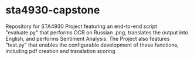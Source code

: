 # sta4930-capstone
 Repository for STA4930 Project featuring an end-to-end script "evaluate.py" that performs OCR on Russian .png, translates the output into English, and performs Sentiment Analysis. The Project also features "test.py" that enables the configurable development of these functions, including pdf creation and translation scoring 
